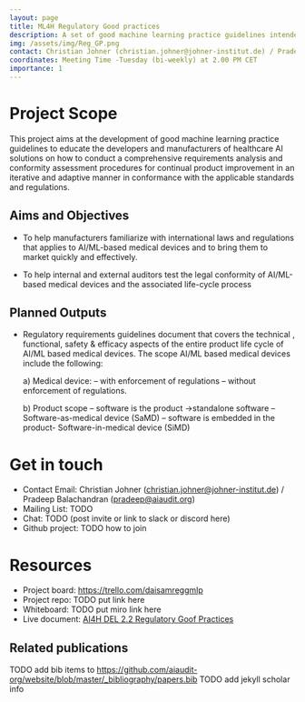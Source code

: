 ```yaml
---
layout: page
title: ML4H Regulatory Good practices
description: A set of good machine learning practice guidelines intended to educate the developers and manufacturers of healthcare AI solutions to ensure regulatory compliance for the AI based Medical Devices 
img: /assets/img/Reg_GP.png
contact: Christian Johner (christian.johner@johner-institut.de) / Pradeep Balachandran (pradeep@aiaudit.org)
coordinates: Meeting Time -Tuesday (bi-weekly) at 2.00 PM CET
importance: 1
---
```


# Project Scope
This project aims at the development of good machine learning practice guidelines to educate the developers and manufacturers of healthcare AI solutions on how to conduct a comprehensive requirements analysis and conformity assessment procedures for continual product improvement in an iterative and adaptive manner in conformance with the applicable standards and regulations.

## Aims and Objectives
* To help manufacturers familiarize with international laws and regulations that applies to AI/ML-based medical devices and to bring them to market quickly and effectively.

* To help internal and external auditors test the legal conformity of AI/ML-based medical devices and the associated life-cycle process

## Planned Outputs

* Regulatory requirements guidelines document that covers the technical , functional, safety & efficacy aspects of the entire product life cycle of AI/ML based medical devices. The scope AI/ML based medical devices include the following:

  a) Medical device:
    –	with enforcement of regulations
    –	without enforcement of regulations.

  b) Product scope
    –	software is the product ->standalone software –Software-as-medical device (SaMD)
    –	software is embedded in the product- Software-in-medical device (SiMD)


# Get in touch
* Contact Email: Christian Johner (christian.johner@johner-institut.de) / Pradeep Balachandran (pradeep@aiaudit.org)
* Mailing List: TODO
* Chat: TODO (post invite or link to slack or discord here)
* Github project: TODO how to join

# Resources
* Project board: https://trello.com/daisamreggmlp
* Project repo: TODO put link here
* Whiteboard: TODO put miro link here
* Live document: [AI4H DEL 2.2 Regulatory Goof Practices ](https://extranet.itu.int/sites/itu-t/focusgroups/ai4h/_layouts/15/WopiFrame.aspx?sourcedoc=%7B828882B2-4941-452C-8A61-F4DDE5802C2A%7D&file=FGAI4H-K-039.docx&action=default&CT=1613737029587&OR=DocLibClassicUI)

## Related publications
TODO add bib items to https://github.com/aiaudit-org/website/blob/master/_bibliography/papers.bib
TODO add jekyll scholar info


   
   
     
